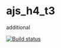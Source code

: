 # ajs_h4_t3
additional

[![Build status](https://ci.appveyor.com/api/projects/status/p3pf0hm92qbdlpr5?svg=true)](https://ci.appveyor.com/project/Knjaz1989/ajs-h4-t3)
